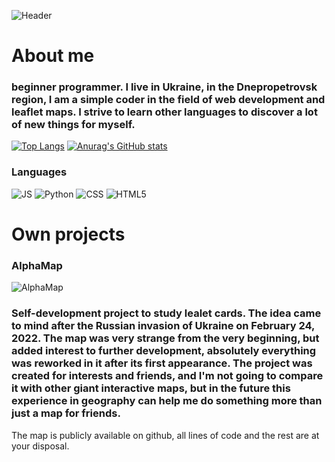 ![Header](https://cdn.discordapp.com/attachments/902207809385533481/1097835051057696808/finy2.png)

# <b>About me</b>

### beginner programmer. I live in Ukraine, in the Dnepropetrovsk region, I am a simple coder in the field of web development and leaflet maps. I strive to learn other languages ​​to discover a lot of new things for myself.

[![Top Langs](https://github-readme-stats.vercel.app/api/top-langs/?username=Finyi&langs_count=8)](https://github.com/anuraghazra/github-readme-stats)
[![Anurag's GitHub stats](https://github-readme-stats.vercel.app/api?username=Finyi)](https://github.com/anuraghazra/github-readme-stats)

### Languages

![JS](https://cdn.discordapp.com/attachments/902207809385533481/1097836413543796856/js.png)
![Python](https://cdn.discordapp.com/attachments/902207809385533481/1093310014795558922/python.png)
![CSS](https://cdn.discordapp.com/attachments/902207809385533481/1093310015072391238/css.png)
![HTML5](https://cdn.discordapp.com/attachments/902207809385533481/1093310014548090930/html.png)

# Own projects

### AlphaMap
![AlphaMap](https://cdn.discordapp.com/attachments/902207809385533481/1093313610031304724/Alphamap.png)

### Self-development project to study lealet cards. The idea came to mind after the Russian invasion of Ukraine on February 24, 2022. The map was very strange from the very beginning, but added interest to further development, absolutely everything was reworked in it after its first appearance. The project was created for interests and friends, and I'm not going to compare it with other giant interactive maps, but in the future this experience in geography can help me do something more than just a map for friends.

The map is publicly available on github, all lines of code and the rest are at your disposal.

